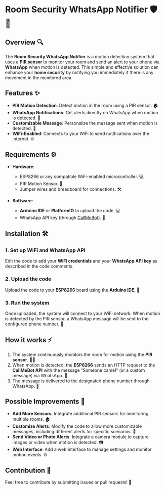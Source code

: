 # Room Security WhatsApp Notifier 🛡️📱

## Overview 🔍
The **Room Security WhatsApp Notifier** is a motion detection system that uses a **PIR sensor** to monitor your room and send an alert to your phone via **WhatsApp** when motion is detected. This simple and effective solution can enhance your **home security** by notifying you immediately if there is any movement in the monitored area.

## Features ✨
- **PIR Motion Detection**: Detect motion in the room using a PIR sensor. 🏠
- **WhatsApp Notifications**: Get alerts directly on WhatsApp when motion is detected. 📲
- **Customizable Message**: Personalize the message sent when motion is detected. 💬
- **WiFi-Enabled**: Connects to your WiFi to send notifications over the internet. 🌐

## Requirements ⚙️
- **Hardware**:
  - ESP8266 or any compatible WiFi-enabled microcontroller. 💻
  - PIR Motion Sensor. 🔌
  - Jumper wires and breadboard for connections. 🛠️
  
- **Software**:
  - **Arduino IDE** or **PlatformIO** to upload the code. 💻
  - WhatsApp API key (through [CallMeBot](https://www.callmebot.com/)). 🔑

## Installation 🛠️

### 1. Set up WiFi and WhatsApp API
Edit the code to add your **WiFi credentials** and your **WhatsApp API key** as described in the code comments.

### 2. Upload the code
Upload the code to your **ESP8266** board using the **Arduino IDE**. 🚀

### 3. Run the system
Once uploaded, the system will connect to your WiFi network. When motion is detected by the PIR sensor, a WhatsApp message will be sent to the configured phone number. 📲

## How it works ⚡
1. The system continuously monitors the room for motion using the **PIR sensor**. 🚶‍♂️
2. When motion is detected, the **ESP8266** sends an HTTP request to the **CallMeBot API** with the message "Someone came!" (or a custom message) via WhatsApp. 📡
3. The message is delivered to the designated phone number through WhatsApp. 📲

## Possible Improvements 🔧
- **Add More Sensors**: Integrate additional PIR sensors for monitoring multiple rooms. 🏠
- **Customize Alerts**: Modify the code to allow more customizable messages, including different alerts for specific scenarios. 🎨
- **Send Video or Photo Alerts**: Integrate a camera module to capture images or video when motion is detected. 📷
- **Web Interface**: Add a web interface to manage settings and monitor motion events. 🌐

## Contribution 🤝
Feel free to contribute by submitting issues or pull requests! 🎉
